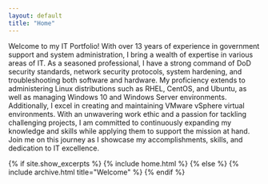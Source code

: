```yaml
---
layout: default
title: "Home"
---
```



Welcome to my IT Portfolio! With over 13 years of experience in government support and system administration, I bring a wealth of expertise in various areas of IT. As a seasoned professional, I have a strong command of DoD security standards, network security protocols, system hardening, and troubleshooting both software and hardware. My proficiency extends to administering Linux distributions such as RHEL, CentOS, and Ubuntu, as well as managing Windows 10 and Windows Server environments. Additionally, I excel in creating and maintaining VMware vSphere virtual environments. With an unwavering work ethic and a passion for tackling challenging projects, I am committed to continuously expanding my knowledge and skills while applying them to support the mission at hand. Join me on this journey as I showcase my accomplishments, skills, and dedication to IT excellence.


{% if site.show_excerpts %}
  {% include home.html %}
{% else %}
  {% include archive.html title="Welcome" %}
{% endif %}
